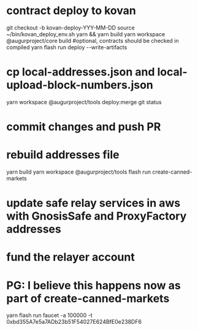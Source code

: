 # contract deploy to kovan
git checkout -b kovan-deploy-YYY-MM-DD
source ~/bin/kovan_deploy_env.sh
yarn && yarn build
yarn workspace @augurproject/core build #optional, contracts should be checked in compiled
yarn flash run deploy --write-artifacts
# cp local-addresses.json and local-upload-block-numbers.json
yarn workspace @augurproject/tools deploy:merge
git status
# commit changes and push PR
# rebuild addresses file
yarn build
yarn workspace @augurproject/tools flash run create-canned-markets

# update safe relay services in aws with GnosisSafe and ProxyFactory addresses
# fund the relayer account
# PG: I believe this happens now as part of create-canned-markets
yarn flash run faucet -a 100000 -t 0xbd355A7e5a7ADb23b51F54027E624BfE0e238DF6
